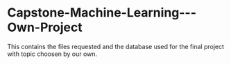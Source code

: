 # Capstone-Machine-Learning---Own-Project 
This contains the files requested and the database used for the final project with topic choosen by our own.

